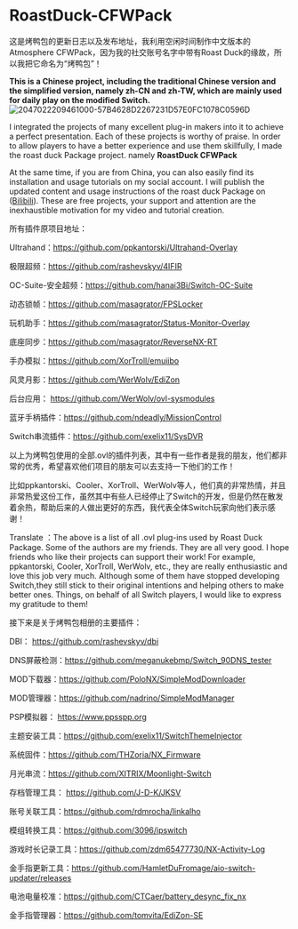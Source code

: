 # RoastDuck-CFWPack
这是烤鸭包的更新日志以及发布地址，我利用空闲时间制作中文版本的 Atmosphere CFWPack，因为我的社交账号名字中带有Roast Duck的缘故，所以我把它命名为“烤鸭包”！

**This is a Chinese project, including the traditional Chinese version and the simplified version, namely zh-CN and zh-TW, which are mainly used for daily play on the modified Switch.**
![2047022209461000-57B4628D2267231D57E0FC1078C0596D](https://github.com/sskyNS/RoastDuck-CFWPack/assets/121209531/6c2bda23-5bd6-4c11-91e9-934bf93b2b6d)



I integrated the projects of many excellent plug-in makers into it to achieve a perfect presentation. Each of these projects is worthy of praise. In order to allow players to have a better experience and use them skillfully, I made the roast duck Package project. namely **RoastDuck CFWPack**

At the same time, if you are from China, you can also easily find its installation and usage tutorials on my social account. I will publish the updated content and usage instructions of the roast duck Package on ([Bilibili](https://space.bilibili.com/679023184)). These are free projects, your support and attention are the inexhaustible motivation for my video and tutorial creation.

所有插件原项目地址：

Ultrahand：https://github.com/ppkantorski/Ultrahand-Overlay

极限超频：https://github.com/rashevskyv/4IFIR 

OC-Suite-安全超频：https://github.com/hanai3Bi/Switch-OC-Suite

动态锁帧：https://github.com/masagrator/FPSLocker

玩机助手：https://github.com/masagrator/Status-Monitor-Overlay

底座同步：https://github.com/masagrator/ReverseNX-RT

手办模拟：https://github.com/XorTroll/emuiibo

风灵月影：https://github.com/WerWolv/EdiZon

后台应用：
https://github.com/WerWolv/ovl-sysmodules

蓝牙手柄插件：https://github.com/ndeadly/MissionControl

Switch串流插件：https://github.com/exelix11/SysDVR

以上为烤鸭包使用的全部.ovl的插件列表，其中有一些作者是我的朋友，他们都非常的优秀，希望喜欢他们项目的朋友可以去支持一下他们的工作！

比如ppkantorski、Cooler、XorTroll、WerWolv等人，他们真的非常热情，并且非常热爱这份工作，虽然其中有些人已经停止了Switch的开发，但是仍然在散发着余热，帮助后来的人做出更好的东西，我代表全体Switch玩家向他们表示感谢！

Translate ：The above is a list of all .ovl plug-ins used by Roast Duck Package. Some of the authors are my friends. They are all very good. I hope friends who like their projects can support their work! For example, ppkantorski, Cooler, XorTroll, WerWolv, etc., they are really enthusiastic and love this job very much. Although some of them have stopped developing Switch,they still stick to their original intentions and helping others to make better ones. Things, on behalf of all Switch players, I would like to express my gratitude to them!

接下来是关于烤鸭包相册的主要插件：

DBI：
https://github.com/rashevskyv/dbi

DNS屏蔽检测：https://github.com/meganukebmp/Switch_90DNS_tester

MOD下载器：https://github.com/PoloNX/SimpleModDownloader

MOD管理器：https://github.com/nadrino/SimpleModManager

PSP模拟器：
https://www.ppsspp.org

主题安装工具：https://github.com/exelix11/SwitchThemeInjector

系统固件：https://github.com/THZoria/NX_Firmware

月光串流：https://github.com/XITRIX/Moonlight-Switch

存档管理工具：
https://github.com/J-D-K/JKSV

账号关联工具：https://github.com/rdmrocha/linkalho

模组转换工具：https://github.com/3096/ipswitch

游戏时长记录工具：https://github.com/zdm65477730/NX-Activity-Log

金手指更新工具：https://github.com/HamletDuFromage/aio-switch-updater/releases

电池电量校准：https://github.com/CTCaer/battery_desync_fix_nx 

金手指管理器：https://github.com/tomvita/EdiZon-SE

